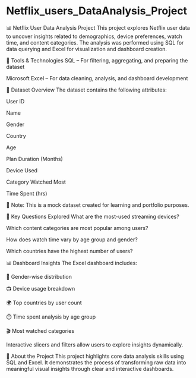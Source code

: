 # Netflix_users_DataAnalysis_Project
📊 Netflix User Data Analysis Project
This project explores Netflix user data to uncover insights related to demographics, device preferences, watch time, and content categories. The analysis was performed using SQL for data querying and Excel for visualization and dashboard creation.

🔧 Tools & Technologies
SQL – For filtering, aggregating, and preparing the dataset

Microsoft Excel – For data cleaning, analysis, and dashboard development

📁 Dataset Overview
The dataset contains the following attributes:

User ID

Name

Gender

Country

Age

Plan Duration (Months)

Device Used

Category Watched Most

Time Spent (hrs)

🔹 Note: This is a mock dataset created for learning and portfolio purposes.

🧠 Key Questions Explored
What are the most-used streaming devices?

Which content categories are most popular among users?

How does watch time vary by age group and gender?

Which countries have the highest number of users?

📊 Dashboard Insights
The Excel dashboard includes:

📌 Gender-wise distribution

📺 Device usage breakdown

🌍 Top countries by user count

⏱️ Time spent analysis by age group

🎬 Most watched categories

Interactive slicers and filters allow users to explore insights dynamically.

📌 About the Project
This project highlights core data analysis skills using SQL and Excel. It demonstrates the process of transforming raw data into meaningful visual insights through clear and interactive dashboards.

